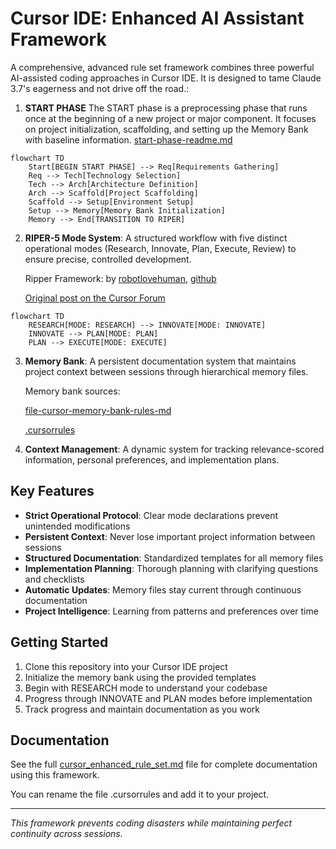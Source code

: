 # Cursor IDE: Enhanced AI Assistant Framework

A comprehensive, advanced rule set framework combines three powerful AI-assisted coding approaches in Cursor IDE. It is designed to tame Claude 3.7's eagerness and not drive off the road.:

1. **START PHASE**
 The START phase is a preprocessing phase that runs once at the beginning of a new project or major component. It focuses on project initialization, scaffolding, and setting up the Memory Bank with baseline information. [start-phase-readme.md](./start-phase-readme.md)

```mermaid
flowchart TD
    Start[BEGIN START PHASE] --> Req[Requirements Gathering]
    Req --> Tech[Technology Selection]
    Tech --> Arch[Architecture Definition]
    Arch --> Scaffold[Project Scaffolding]
    Scaffold --> Setup[Environment Setup]
    Setup --> Memory[Memory Bank Initialization]
    Memory --> End[TRANSITION TO RIPER]
```  
2.  **RIPER-5 Mode System**: A structured workflow with five distinct operational modes (Research, Innovate, Plan, Execute, Review) to ensure precise, controlled development.

      Ripper Framework:
       by [robotlovehuman](https://forum.cursor.com/u/robotlovehuman/summary), [github](https://github.com/robotlovehuman)

      [Original post on the Cursor Forum](https://forum.cursor.com/t/i-created-an-amazing-mode-called-riper-5-mode-fixes-claude-3-7-drastically/65516)
```mermaid
flowchart TD
    RESEARCH[MODE: RESEARCH] --> INNOVATE[MODE: INNOVATE]
    INNOVATE --> PLAN[MODE: PLAN]
    PLAN --> EXECUTE[MODE: EXECUTE]
```  
3. **Memory Bank**: A persistent documentation system that maintains project context between sessions through hierarchical memory files.

   Memory bank sources: 

   [file-cursor-memory-bank-rules-md](https://gist.github.com/ipenywis/1bdb541c3a612dbac4a14e1e3f4341ab#file-cursor-memory-bank-rules-md)

   [.cursorrules](https://github.com/kownacki/ai-assistant/blob/main/.cursorrules)
   
4. **Context Management**: A dynamic system for tracking relevance-scored information, personal preferences, and implementation plans.

## Key Features

- **Strict Operational Protocol**: Clear mode declarations prevent unintended modifications
- **Persistent Context**: Never lose important project information between sessions
- **Structured Documentation**: Standardized templates for all memory files
- **Implementation Planning**: Thorough planning with clarifying questions and checklists
- **Automatic Updates**: Memory files stay current through continuous documentation
- **Project Intelligence**: Learning from patterns and preferences over time

## Getting Started

1. Clone this repository into your Cursor IDE project
2. Initialize the memory bank using the provided templates
3. Begin with RESEARCH mode to understand your codebase
4. Progress through INNOVATE and PLAN modes before implementation
5. Track progress and maintain documentation as you work

## Documentation

See the full [cursor_enhanced_rule_set.md](./cursor_enhanced_rule_set.md) file for complete documentation using this framework.

You can rename the file .cursorrules and add it to your project.

---

*This framework prevents coding disasters while maintaining perfect continuity across sessions.*
